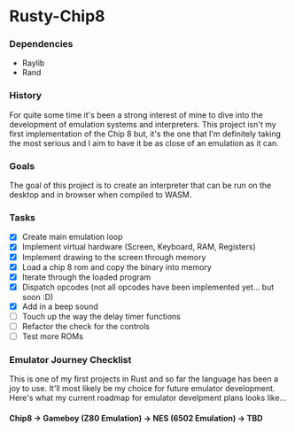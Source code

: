 # Rusty-Chip8

### Dependencies
- Raylib
- Rand

### History
For quite some time it's been a strong interest of mine to dive into the development of emulation systems and interpreters. This project isn't my first implementation of the Chip 8 but, it's the one that I'm definitely taking the most serious and I aim to have it be as close of an emulation as it can.

### Goals
The goal of this project is to create an interpreter that can be run on the desktop and in browser when compiled to WASM.

### Tasks
- [X] Create main emulation loop
- [X] Implement virtual hardware (Screen, Keyboard, RAM, Registers)
- [X] Implement drawing to the screen through memory
- [X] Load a chip 8 rom and copy the binary into memory
- [X] Iterate through the loaded program
- [X] Dispatch opcodes (not all opcodes have been implemented yet... but soon :D)   
- [X] Add in a beep sound
- [ ] Touch up the way the delay timer functions
- [ ] Refactor the check for the controls
- [ ] Test more ROMs 

### Emulator Journey Checklist
This is one of my first projects in Rust and so far the language has been a joy to use. It'll most likely be my choice for future emulator development.
Here's what my current roadmap for emulator develpment plans looks like...
#### Chip8 -> Gameboy (Z80 Emulation) -> NES (6502 Emulation) -> TBD
